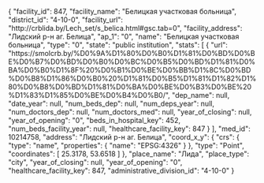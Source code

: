 {
    "facility_id": 847,
    "facility_name": "Белицкая участковая больница",
    "district_id": "4-10-0",
    "facility_url": "http:\/\/crblida.by\/Lech_set\/s_belica.html#gsc.tab=0",
    "facility_address": "Лидский р-н аг. Белица",
    "ap_1": "0",
    "name": "Белицкая участковая больница",
    "type": "0",
    "state": "public institution",
    "stats": [
        {
            "url": "https:\/\/smolcrb.by\/%D0%9A%D1%80%D0%B0%D1%81%D0%BD%D0%BE%D0%B7%D0%BD%D0%B0%D0%BC%D0%B5%D0%BD%D1%81%D0%BA%D0%B0%D1%8F%20%D0%B1%D0%BE%D0%BB%D1%8C%D0%BD%D0%B8%D1%86%D0%B0%20%D1%81%D0%B5%D1%81%D1%82%D1%80%D0%B8%D0%BD%D1%81%D0%BA%D0%BE%D0%B3%D0%BE%20%D1%83%D1%85%D0%BE%D0%B4%D0%B0\/",
            "dep_name": null,
            "date_year": null,
            "num_beds_dep": null,
            "num_deps_year": null,
            "num_doctors_dep": null,
            "num_doctors_med": null,
            "year_of_closing": null,
            "year_of_opening": "0",
            "beds_in_hospital_key": 452,
            "num_beds_facility_year": null,
            "healthcare_facility_key": 847
        }
    ],
    "med_id": 10214758,
    "address": "Лидский р-н аг. Белица",
    "coord_x_y": {
        "crs": {
            "type": "name",
            "properties": {
                "name": "EPSG:4326"
            }
        },
        "type": "Point",
        "coordinates": [
            25.3178,
            53.6518
        ]
    },
    "place_name": "Лида",
    "place_type": "city",
    "year_of_closing": null,
    "year_of_opening": "0",
    "healthcare_facility_key": 847,
    "administrative_division_id": "4-10-0"
}